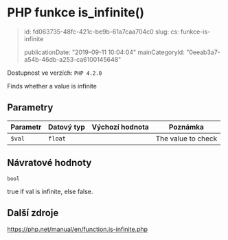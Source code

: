 PHP funkce is_infinite()
========================

> id: fd063735-48fc-421c-be9b-61a7caa704c0
> slug:
> 	cs: funkce-is-infinite
> 
> publicationDate: "2019-09-11 10:04:04"
> mainCategoryId: "0eeab3a7-a54b-46db-a253-ca6100145648"

Dostupnost ve verzích: `PHP 4.2.0`

Finds whether a value is infinite


Parametry
--------------

| Parametr | Datový typ | Výchozí hodnota | Poznámka |
|-----|-----|-----|-----|
| `$val` | `float` |  | The value to check |


Návratové hodnoty
----------------

`bool`

true if val is infinite, else false.

Další zdroje
------------

https://php.net/manual/en/function.is-infinite.php
